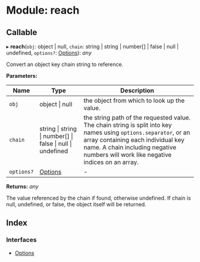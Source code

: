 
# Module: reach

## Callable

▸ **reach**(`obj`: object | null, `chain`: string | string | number[] | false | null | undefined, `options?`: [Options](../interfaces/reach.options.md)): *any*

Convert an object key chain string to reference.

**Parameters:**

Name | Type | Description |
------ | ------ | ------ |
`obj` | object &#124; null | the object from which to look up the value. |
`chain` | string &#124; string &#124; number[] &#124; false &#124; null &#124; undefined | the string path of the requested value. The chain string is split into key names using `options.separator`, or an array containing each individual key name. A chain including negative numbers will work like negative indices on an array.  |
`options?` | [Options](../interfaces/reach.options.md) | - |

**Returns:** *any*

The value referenced by the chain if found, otherwise undefined. If chain is null, undefined, or false, the object itself will be returned.

## Index

### Interfaces

* [Options](../interfaces/reach.options.md)
